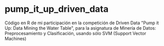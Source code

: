# pump_it_up_driven_data
Código en R de mi participación en la competición de Driven Data "Pump it Up: Data Mining the Water Table", para la asignatura de Minería de Datos: Preprocesamiento y Clasificación, usando sólo SVM (Support Vector Machines)
